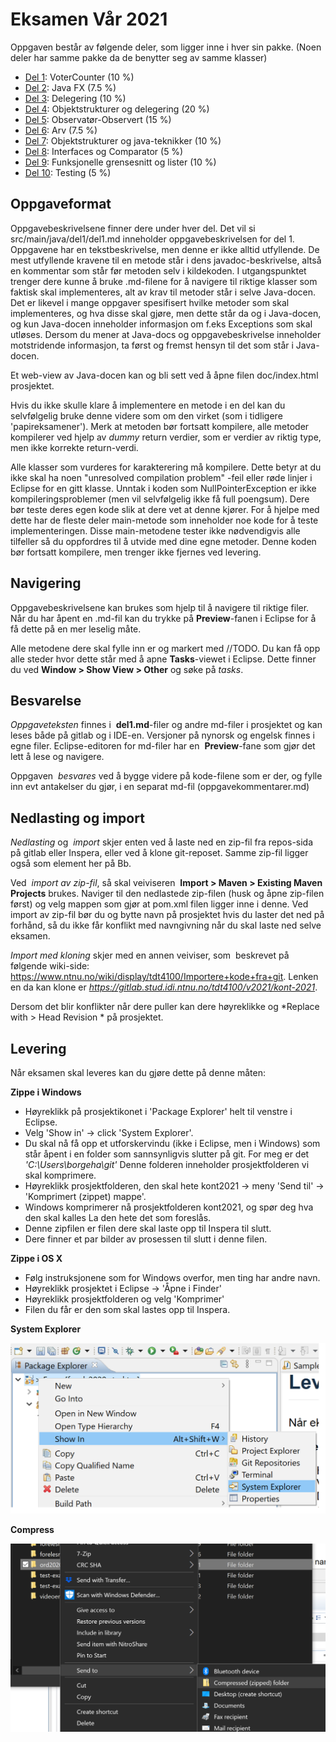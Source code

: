 # Eksamen Vår 2021

Oppgaven består av følgende deler, som ligger inne i hver sin pakke. (Noen deler har samme pakke da de benytter seg av samme klasser) 

- [Del 1](src/main/java/del1/del1.md): VoterCounter (10 %)
- [Del 2](src/main/java/del2/del2.md): Java FX (7.5 %)
- [Del 3](src/main/java/del3/del3.md): Delegering (10 %)
- [Del 4](src/main/java/del4/del4.md): Objektstrukturer og delegering (20 %)
- [Del 5](src/main/java/del5_8/del5_8.md): Observatør-Observert (15 %)
- [Del 6](src/main/java/del5_8/del5_8.md): Arv (7.5 %)
- [Del 7](src/main/java/del5_8/del5_8.md): Objektstrukturer og java-teknikker (10 %)
- [Del 8](src/main/java/del5_8/del5_8.md): Interfaces og Comparator (5 %)
- [Del 9](src/main/java/del9/del9.md): Funksjonelle grensesnitt og lister (10 %)
- [Del 10](src/main/java/del10/del10.md): Testing (5 %)

## Oppgaveformat

Oppgavebeskrivelsene finner dere under hver del. Det vil si src/main/java/del1/del1.md inneholder oppgavebeskrivelsen for del 1. Oppgavene har en tekstbeskrivelse, men denne er ikke alltid utfyllende. De mest utfyllende kravene til en metode står i dens javadoc-beskrivelse, altså en kommentar som står før metoden selv i kildekoden. I utgangspunktet trenger dere kunne å bruke .md-filene for å navigere til riktige klasser som faktisk skal implementeres, alt av krav til metoder står i selve Java-docen. Det er likevel i mange oppgaver spesifisert hvilke metoder som skal implementeres, og hva disse skal gjøre, men dette står da og i Java-docen, og kun Java-docen inneholder informasjon om f.eks Exceptions som skal utløses. Dersom du mener at Java-docs og oppgavebeskrivelse inneholder motstridende informasjon, ta først og fremst hensyn til det som står i Java-docen.  

Et web-view av Java-docen kan og bli sett ved å åpne filen doc/index.html prosjektet. 

Hvis du ikke skulle klare å implementere en metode i en del kan du selvfølgelig bruke denne videre som om den virket (som i tidligere 'papireksamener'). Merk at metoden bør fortsatt kompilere, alle metoder kompilerer ved hjelp av *dummy* return verdier, som er verdier av riktig type, men ikke korrekte return-verdi.  

Alle klasser som vurderes for karakterering må kompilere. Dette betyr at du ikke skal ha noen "unresolved compilation problem" -feil eller røde linjer i Eclipse for en gitt klasse. 
Unntak i koden som NullPointerException er ikke kompileringsproblemer (men vil selvfølgelig ikke få full poengsum). Dere bør teste deres egen kode slik at dere vet at denne kjører. For å hjelpe med dette har de fleste deler main-metode som inneholder noe kode for å teste implementeringen. Disse main-metodene tester ikke nødvendigvis alle tilfeller så du oppfordres til å utvide med dine egne metoder. Denne koden bør fortsatt kompilere, men trenger ikke fjernes ved levering. 

## Navigering

Oppgavebeskrivelsene kan brukes som hjelp til å navigere til riktige filer. Når du har åpent en .md-fil kan du trykke på **Preview**-fanen i Eclipse for å få dette på en mer leselig måte. 

Alle metodene dere skal fylle inn er og markert med //TODO. Du kan få opp alle steder hvor dette står med å apne **Tasks**-viewet i Eclipse. Dette finner du ved **Window > Show View > Other** og søke på *tasks*. 

## Besvarelse

*Oppgaveteksten* finnes i  **del1.md**-filer og andre md-filer i prosjektet og kan leses både på gitlab og i IDE-en. Versjoner på nynorsk og engelsk finnes i egne filer. Eclipse-editoren for md-filer har en  **Preview**-fane som gjør det lett å lese og navigere.

Oppgaven  *besvares* ved å bygge videre på kode-filene som er der, og fylle inn evt antakelser du gjør, i en separat md-fil (oppgavekommentarer.md)


## Nedlasting og import

*Nedlasting* og  *import* skjer enten ved å laste ned en zip-fil fra repos-sida på gitlab eller Inspera, eller ved å klone git-reposet. Samme zip-fil ligger også som element her på Bb. 

Ved  *import av zip-fil*, så skal veiviseren  **Import > Maven > Existing Maven Projects** brukes. Naviger til den nedlastede zip-filen (husk og åpne zip-filen først) og velg mappen som gjør at pom.xml filen ligger inne i denne. Ved import av zip-fil bør du og bytte navn på prosjektet hvis du laster det ned på forhånd, så du ikke får konflikt med navngivning når du skal laste ned selve eksamen. 

*Import med kloning* skjer med en annen veiviser, som  beskrevet på følgende wiki-side:  <https://www.ntnu.no/wiki/display/tdt4100/Importere+kode+fra+git>. Lenken en da kan klone er *https://gitlab.stud.idi.ntnu.no/tdt4100/v2021/kont-2021*. 


Dersom det blir konflikter når dere puller kan dere høyreklikke og *Replace with > Head Revision * på prosjektet. 

## Levering
Når eksamen skal leveres kan du gjøre dette på denne måten:

**Zippe i Windows**

- Høyreklikk på prosjektikonet i 'Package Explorer' helt til venstre i Eclipse.
- Velg 'Show in' -> click 'System Explorer'.
- Du skal nå få opp et utforskervindu (ikke i Eclipse, men i Windows) som står åpent i en folder som sannsynligvis slutter på git. For meg er det _'C:\Users\borgeha\git'_ Denne folderen inneholder prosjektfolderen vi skal komprimere.
- Høyreklikk prosjektfolderen, den skal hete kont2021 -> meny 'Send til' -> 'Komprimert (zippet) mappe'. 
- Windows komprimerer nå prosjektfolderen kont2021, og spør deg hva den skal kalles La den hete det som foreslås.
- Denne zipfilen er filen dere skal laste opp til Inspera til slutt.
- Dere finner et par bilder av prosessen til slutt i denne filen.

**Zippe i OS X**

- Følg instruksjonene som for Windows overfor, men ting har andre navn.
- Høyreklikk prosjektet i Eclipse -> 'Åpne i Finder'
- Høyreklikk prosjektfolderen og velg 'Komprimer'
- Filen du får er den som skal lastes opp til Inspera.

**System Explorer**

<img src="System_Explorer.png" alt="drawing" width="600"/>

**Compress**

<img src="Compress.png" alt="drawing" width="600"/>
